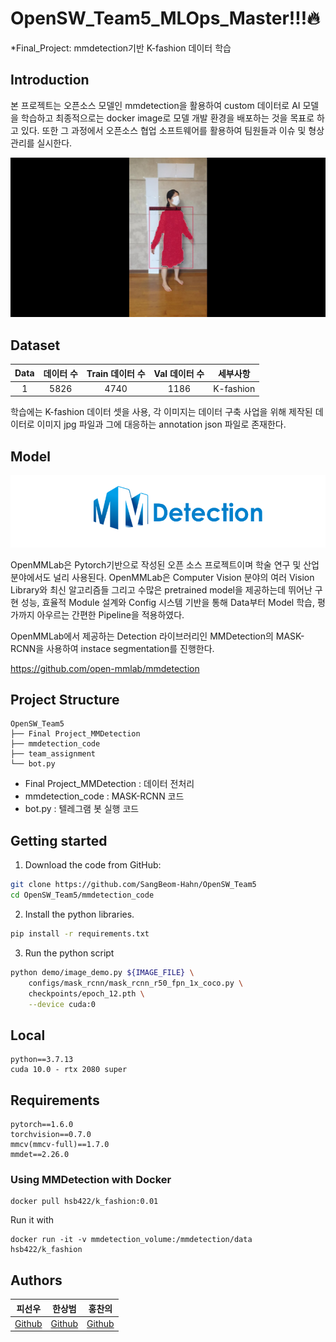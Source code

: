 # OpenSW_Team5_MLOps_Master!!!🔥
*Final_Project: mmdetection기반 K-fashion 데이터 학습

## Introduction

본 프로젝트는 오픈소스 모델인 mmdetection을 활용하여 custom 데이터로 AI 모델을 학습하고 최종적으로는 docker image로 모델 개발 환경을 배포하는 것을 목표로 하고 있다. 또한 그 과정에서 오픈소스 협업 소프트웨어를 활용하여 팀원들과 이슈 및 형상관리를 실시한다.

![predict](https://github.com/SangBeom-Hahn/OpenSW_Team5/blob/main/sample_image/main.jpg)


## Dataset

|Data|데이터 수|Train 데이터 수|Val 데이터 수|세부사항|
|:-:|:-:|:-:|:-:|:-:|
|1|5826|4740|1186|K-fashion|


학습에는 K-fashion 데이터 셋을 사용, 각 이미지는 데이터 구축 사업을 위해 제작된 데이터로 이미지 jpg 파일과 그에 대응하는 annotation json 파일로 존재한다.

## Model

![project_pipeline](https://github.com/SangBeom-Hahn/OpenSW_Team5/blob/main/sample_image/mmdetection.PNG)

OpenMMLab은 Pytorch기반으로 작성된 오픈 소스 프로젝트이며 학술 연구 및 산업 분야에서도 널리 사용된다. OpenMMLab은 Computer Vision 분야의 여러 Vision Library와 최신 알고리즘들 그리고 수많은 pretrained model을 제공하는데 뛰어난 구현 성능, 효율적 Module 설계와 Config 시스템 기반을 통해 Data부터 Model 학습, 평가까지 아우르는 간편한 Pipeline을 적용하였다.

OpenMMLab에서 제공하는 Detection 라이브러리인 MMDetection의 MASK-RCNN을 사용하여 instace segmentation를 진행한다.

https://github.com/open-mmlab/mmdetection



## Project Structure

```
OpenSW_Team5
├── Final Project_MMDetection
├── mmdetection_code
├── team_assignment
└── bot.py
```

- Final Project_MMDetection : 데이터 전처리
- mmdetection_code : MASK-RCNN 코드
- bot.py : 텔레그램 봇 실행 코드

## Getting started
1. Download the code from GitHub:
```bash
git clone https://github.com/SangBeom-Hahn/OpenSW_Team5
cd OpenSW_Team5/mmdetection_code
```

2. Install the python libraries.
```bash
pip install -r requirements.txt
```

3. Run the python script
```bash
python demo/image_demo.py ${IMAGE_FILE} \
    configs/mask_rcnn/mask_rcnn_r50_fpn_1x_coco.py \
    checkpoints/epoch_12.pth \
    --device cuda:0
```

## Local
```
python==3.7.13
cuda 10.0 - rtx 2080 super
```

## Requirements
```
pytorch==1.6.0
torchvision==0.7.0
mmcv(mmcv-full)==1.7.0
mmdet==2.26.0
```

### Using MMDetection with Docker

```shell
docker pull hsb422/k_fashion:0.01
```

Run it with

```shell
docker run -it -v mmdetection_volume:/mmdetection/data hsb422/k_fashion
```


## Authors

|피선우|한상범|홍찬의|
|:-:|:-:|:-:|
|[Github](https://github.com/SunWoo98Pi)|[Github](https://github.com/SangBeom-Hahn)|[Github](https://github.com/hcu55)|
